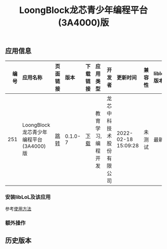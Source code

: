 ﻿---
id: 251
title: LoongBlock龙芯青少年编程平台(3A4000)版
toc: true
weight: 251
---

## 应用信息 
|   编号 | 应用名称                         | 页面链接                                       | 版本      | 下载链接                                                                        | 应用类型      | 开发者          | 更新时间                | 兼容性   | liblol版本   |
|-----:|:-----------------------------|:-------------------------------------------|:--------|:----------------------------------------------------------------------------|:----------|:-------------|:--------------------|:------|:-----------|
|  251 | LoongBlock龙芯青少年编程平台(3A4000)版 | [跳转](http://app.loongapps.cn/#/detail/251) | 0.1.0-7 | [下载](http://113.24.212.22:8090/upload/file/loongblock_0.1.0-7_mips64el.deb) | 教育学习,编程开发 | 龙芯中科技术股份有限公司 | 2022-02-18 15:09:28 | 未测试   | 最新         |
### 安装libLoL及该应用 
参考[使用方法](/docs/usage) 
### 额外操作 


## 历史版本 
 
